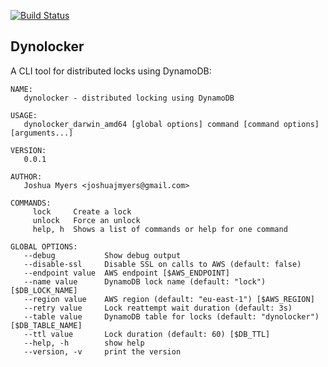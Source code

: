 [![Build Status](https://circleci.com/gh/joshmyers/dynolocker/tree/master.svg?style=svg)](https://circleci.com/gh/joshmyers/dynolocker/tree/master)

## Dynolocker

A CLI tool for distributed locks using DynamoDB:

```
NAME:
   dynolocker - distributed locking using DynamoDB

USAGE:
   dynolocker_darwin_amd64 [global options] command [command options] [arguments...]

VERSION:
   0.0.1

AUTHOR:
   Joshua Myers <joshuajmyers@gmail.com>

COMMANDS:
     lock     Create a lock
     unlock   Force an unlock
     help, h  Shows a list of commands or help for one command

GLOBAL OPTIONS:
   --debug           Show debug output
   --disable-ssl     Disable SSL on calls to AWS (default: false)
   --endpoint value  AWS endpoint [$AWS_ENDPOINT]
   --name value      DynamoDB lock name (default: "lock") [$DB_LOCK_NAME]
   --region value    AWS region (default: "eu-east-1") [$AWS_REGION]
   --retry value     Lock reattempt wait duration (default: 3s)
   --table value     DynamoDB table for locks (default: "dynolocker") [$DB_TABLE_NAME]
   --ttl value       Lock duration (default: 60) [$DB_TTL]
   --help, -h        show help
   --version, -v     print the version
```
